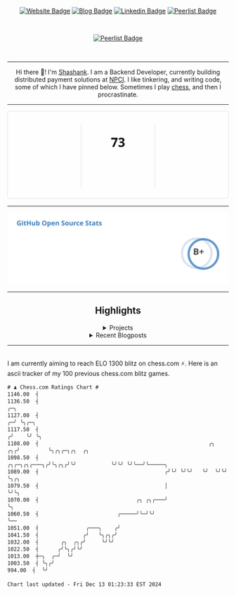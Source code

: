 <div align="center"><p><a href="https://ssnk.in"><img src="https://img.shields.io/badge/-Website-3B7EBF?style=for-the-badge&amp;logo=amp&amp;logoColor=white" alt="Website Badge"></a> <a href="https://hashnode.ssnk.in"><img src="https://img.shields.io/badge/-Blog-3B7EBF?style=for-the-badge&amp;logo=Hashnode&amp;logoColor=white" alt="Blog Badge"></a> <a href="https://linkedin.com/in/shashank-priyadarshi"><img src="https://img.shields.io/badge/-LinkedIn-3B7EBF?style=for-the-badge&amp;logo=Linkedin&amp;logoColor=white" alt="Linkedin Badge"></a> <a href="https://peerlist.io/shasha"><img src="https://img.shields.io/badge/-PeerList-3B7EBF?style=for-the-badge&amp;logo=Peerlist&amp;logoColor=white" alt="Peerlist Badge"/></a></p></br> <p><a href="https://holopin.io/@shashankpriyadarshi"><img src="https://holopin.me/shashankpriyadarshi" alt="Peerlist Badge"/></a></p></br> <hr><p>Hi there 👋! I'm <a href="https://ssnk.in">Shashank</a>. I am a Backend Developer, currently building distributed payment solutions at <a href="https://npci.org.in">NPCI</a>. I like tinkering, and writing code, some of which I have pinned below. Sometimes I play <a href="https://www.chess.com/member/ttefabob">chess</a>, and then I procrastinate.</p><hr><p><img src="./assets/images/streak_stats.svg"/></p><hr><p><img src="./assets/images/open_source_stats.svg"/></p><hr><h2>Highlights</h2><details><summary>Projects</summary><br /><ul><li><a href="https://github.com/shashank-priyadarshi/utils" target="_blank" rel="noopener noreferrer">utils</a> Last Updated : 2024-12-12</li><li><a href="https://github.com/shashank-priyadarshi/portfolio-core-ui" target="_blank" rel="noopener noreferrer">portfolio-core-ui</a> Last Updated : 2024-12-11</li><li><a href="https://github.com/shashank-priyadarshi/projects" target="_blank" rel="noopener noreferrer">projects</a> Last Updated : 2024-12-05</li><li><a href="https://github.com/shashank-priyadarshi/upgraded-disco" target="_blank" rel="noopener noreferrer">upgraded-disco</a> Last Updated : 2024-11-14</li><li><a href="https://github.com/shashank-priyadarshi/coredns" target="_blank" rel="noopener noreferrer">coredns</a> Last Updated : 2024-11-04</li></ul></details><details><summary>Recent Blogposts</summary><br /><ul><li><a href="https://hashnode.ssnk.in/traffic-light-simulator-in-angular-2023" target="_blank" rel="noopener noreferrer">Traffic Light Simulator in Angular</a> Published : 2023-09-16</li><li><a href="https://hashnode.ssnk.in/oop-in-go-interfaces" target="_blank" rel="noopener noreferrer">OOP in Go: Interfaces</a> Published : 2023-03-04</li><li><a href="https://hashnode.ssnk.in/oop-in-go-structs" target="_blank" rel="noopener noreferrer">OOP in Go: Structs</a> Published : 2023-02-24</li></ul></details><hr></div></br>I am currently aiming to reach ELO 1300 blitz on chess.com ⚡. Here is an ascii tracker of my 100 previous chess.com blitz games.
  
  
  ```
# ♟︎ Chess.com Ratings Chart #
 1146.00  ┤
 1136.50  ┤                                                                  ╭─╮
 1127.00  ┤                                                                ╭─╯ ╰╮╭─╮
 1117.50  ┤                                                               ╭╯    ╰╯ ╰╮
 1108.00  ┤                                                      ╭╮    ╭╮╭╯         ╰╮╭╮╭─╮╭╮  ╭╮
 1098.50  ┤                                         ╭╮╭─╮╭╮╭───╮╭╯╰╮╭╮╭╯╰╯           ╰╯╰╯ ╰╯╰──╯╰─────╮
 1089.00  ┤                                        ╭╯╰╯ ╰╯╰╯   ╰╯  ╰╯╰╯                               ╰╮╭╮
 1079.50  ┤                                        │                                                   ╰╯╰╮
 1070.00  ┤                               ╭╮ ╭╮╭───╯                                                      ╰╮
 1060.50  ┤                         ╭─────╯╰─╯╰╯                                                           ╰──
 1051.00  ┤               ╭───╮    ╭╯
 1041.50  ┤              ╭╯   ╰╮╭╮╭╯
 1032.00  ┤       ╭╮  ╭╮╭╯     ╰╯╰╯
 1022.50  ┤      ╭╯╰╮╭╯╰╯
 1013.00  ┼─╮  ╭─╯  ╰╯
 1003.50  ┤ ╰╮╭╯
  994.00  ┤  ╰╯

Chart last updated - Fri Dec 13 01:23:33 EST 2024  
  ```
  
